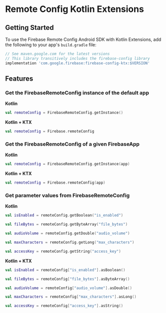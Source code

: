 # Remote Config Kotlin Extensions

## Getting Started

To use the Firebase Remote Config Android SDK with Kotlin Extensions, add the following
to your app's `build.gradle` file:

```groovy
// See maven.google.com for the latest versions
// This library transitively includes the firebase-config library
implementation 'com.google.firebase:firebase-config-ktx:$VERSION'
```

## Features

### Get the FirebaseRemoteConfig instance of the default app

**Kotlin**
```kotlin
val remoteConfig = FirebaseRemoteConfig.getInstance()
```

**Kotlin + KTX**
```kotlin
val remoteConfig = Firebase.remoteConfig
```

### Get the FirebaseRemoteConfig of a given FirebaseApp

**Kotlin**
```kotlin
val remoteConfig = FirebaseRemoteConfig.getInstance(app)
```

**Kotlin + KTX**
```kotlin
val remoteConfig = Firebase.remoteConfig(app)
```

### Get parameter values from FirebaseRemoteConfig

**Kotlin**
```kotlin
val isEnabled = remoteConfig.getBoolean("is_enabled")

val fileBytes = remoteConfig.getByteArray("file_bytes")

val audioVolume = remoteConfig.getDouble("audio_volume")

val maxCharacters = remoteConfig.getLong("max_characters")

val accessKey = remoteConfig.getString("access_key")
```

**Kotlin + KTX**
```kotlin
val isEnabled = remoteConfig["is_enabled"].asBoolean()

val fileBytes = remoteConfig["file_bytes"].asByteArray()

val audioVolume = remoteConfig["audio_volume"].asDouble()

val maxCharacters = remoteConfig["max_characters"].asLong()

val accessKey = remoteConfig["access_key"].asString()
```
